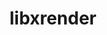 ---
title: "libxrender"
layout: cache
categories: [package, develop]
meta: {"compilers": ["gcc@11.1.0", "gcc@11.4.0", "gcc@13.2.0", "gcc@9.4.0"], "num_specs": 66, "num_specs_by_stack": {"data-vis-sdk": 8, "e4s": 16, "e4s-neoverse_v1": 4, "e4s-power": 1, "e4s-rocm-external": 8, "gpu-tests": 15, "hep": 15, "ml-linux-x86_64-rocm": 8, "root": 66}, "oss": ["ubuntu20.04", "ubuntu22.04", "ubuntu24.04"], "platforms": ["linux"], "stacks": ["data-vis-sdk", "e4s", "e4s-neoverse_v1", "e4s-power", "e4s-rocm-external", "gpu-tests", "hep", "ml-linux-x86_64-rocm", "root"], "targets": ["neoverse_v1", "ppc64le", "x86_64_v3"], "versions": ["0.9.10", "0.9.11", "0.9.12"]}
spec_details: [{"compiler": "gcc@11.4.0", "hash": "2dah6kxrs3m2x4tlcu455ukxr3cutx5f", "os": "ubuntu22.04", "platform": "linux", "size": "-", "stacks": ["hep", "root"], "target": "x86_64_v3", "variants": ["build_system=autotools"], "versions": ["0.9.12"]}, {"compiler": "gcc@13.2.0", "hash": "2p7ad5e3bu2snnfttawo5et4zh7pbvkv", "os": "ubuntu24.04", "platform": "linux", "size": "-", "stacks": ["ml-linux-x86_64-rocm", "root"], "target": "x86_64_v3", "variants": ["build_system=autotools"], "versions": ["0.9.12"]}, {"compiler": "gcc@11.1.0", "hash": "34ymnwtypaxm4qlcx32avfe66b3ihmx2", "os": "ubuntu20.04", "platform": "linux", "size": "-", "stacks": ["data-vis-sdk", "root"], "target": "x86_64_v3", "variants": ["build_system=autotools"], "versions": ["0.9.12"]}, {"compiler": "gcc@11.4.0", "hash": "3wpwbwswf5pzr7v2nm357jxmquo3yrcr", "os": "ubuntu22.04", "platform": "linux", "size": "-", "stacks": ["e4s", "root"], "target": "x86_64_v3", "variants": ["build_system=autotools"], "versions": ["0.9.12"]}, {"compiler": "gcc@11.4.0", "hash": "4g3n5irbdxak4hnfq6k7uh7l7o5ml4ey", "os": "ubuntu22.04", "platform": "linux", "size": "-", "stacks": ["e4s", "e4s-rocm-external", "hep", "root"], "target": "x86_64_v3", "variants": ["build_system=autotools"], "versions": ["0.9.12"]}, {"compiler": "gcc@11.4.0", "hash": "4snyek4ggvuvmu3exjsnisg43hcu3a57", "os": "ubuntu22.04", "platform": "linux", "size": "-", "stacks": ["e4s", "e4s-rocm-external", "root"], "target": "x86_64_v3", "variants": ["build_system=autotools"], "versions": ["0.9.12"]}, {"compiler": "gcc@13.2.0", "hash": "4tparq3lqrxutcxoabggedlsr6yaxpkf", "os": "ubuntu24.04", "platform": "linux", "size": "-", "stacks": ["ml-linux-x86_64-rocm", "root"], "target": "x86_64_v3", "variants": ["build_system=autotools"], "versions": ["0.9.12"]}, {"compiler": "gcc@11.4.0", "hash": "5uzfgfnmfm2zwkzo5ll5gxuals4cf6n6", "os": "ubuntu22.04", "platform": "linux", "size": "-", "stacks": ["e4s", "root"], "target": "x86_64_v3", "variants": ["build_system=autotools"], "versions": ["0.9.12"]}, {"compiler": "gcc@11.1.0", "hash": "5xchepjankicevxmllbfxmgmismgyb4n", "os": "ubuntu20.04", "platform": "linux", "size": "-", "stacks": ["gpu-tests", "root"], "target": "x86_64_v3", "variants": ["build_system=autotools"], "versions": ["0.9.10"]}, {"compiler": "gcc@11.4.0", "hash": "67xsp2j5e3cp267omxut5we3hi2w4jyi", "os": "ubuntu22.04", "platform": "linux", "size": "-", "stacks": ["hep", "root"], "target": "x86_64_v3", "variants": ["build_system=autotools"], "versions": ["0.9.12"]}, {"compiler": "gcc@11.1.0", "hash": "6ofapiqtx5kuw3jzofidotcjj2cmyckz", "os": "ubuntu20.04", "platform": "linux", "size": "-", "stacks": ["gpu-tests", "root"], "target": "x86_64_v3", "variants": ["build_system=autotools"], "versions": ["0.9.10"]}, {"compiler": "gcc@13.2.0", "hash": "anliz36bqlyx5gt3yw2kez2q25ep2fkv", "os": "ubuntu24.04", "platform": "linux", "size": "-", "stacks": ["ml-linux-x86_64-rocm", "root"], "target": "x86_64_v3", "variants": ["build_system=autotools"], "versions": ["0.9.12"]}, {"compiler": "gcc@11.4.0", "hash": "axn6qcxmvf7b74whpdazfijzqfbw7czi", "os": "ubuntu22.04", "platform": "linux", "size": "-", "stacks": ["e4s-neoverse_v1", "root"], "target": "neoverse_v1", "variants": ["build_system=autotools"], "versions": ["0.9.11"]}, {"compiler": "gcc@11.1.0", "hash": "bjsxpxezuebbaoihxob2l2f2wcs6cq5x", "os": "ubuntu20.04", "platform": "linux", "size": "-", "stacks": ["gpu-tests", "root"], "target": "x86_64_v3", "variants": ["build_system=autotools"], "versions": ["0.9.10"]}, {"compiler": "gcc@11.4.0", "hash": "bpkkv235ill3i7zezthxgfqnuwujog6i", "os": "ubuntu22.04", "platform": "linux", "size": "-", "stacks": ["hep", "root"], "target": "x86_64_v3", "variants": ["build_system=autotools"], "versions": ["0.9.12"]}, {"compiler": "gcc@11.4.0", "hash": "brsqehahakqb6mabv2d2z4mk3kved22r", "os": "ubuntu22.04", "platform": "linux", "size": "-", "stacks": ["hep", "root"], "target": "x86_64_v3", "variants": ["build_system=autotools"], "versions": ["0.9.12"]}, {"compiler": "gcc@11.1.0", "hash": "cbnjauu6jqsvrcdince67pkgl75rtf7d", "os": "ubuntu20.04", "platform": "linux", "size": "-", "stacks": ["gpu-tests", "root"], "target": "x86_64_v3", "variants": ["build_system=autotools"], "versions": ["0.9.10"]}, {"compiler": "gcc@11.4.0", "hash": "dyjsn73cb4ytfsqib4yhzgmwdrr2oyc5", "os": "ubuntu22.04", "platform": "linux", "size": "-", "stacks": ["e4s", "root"], "target": "x86_64_v3", "variants": ["build_system=autotools"], "versions": ["0.9.12"]}, {"compiler": "gcc@11.4.0", "hash": "emi6qfunzirx3pp24gbya4qxy477ckty", "os": "ubuntu22.04", "platform": "linux", "size": "-", "stacks": ["e4s-neoverse_v1", "root"], "target": "neoverse_v1", "variants": ["build_system=autotools"], "versions": ["0.9.11"]}, {"compiler": "gcc@11.4.0", "hash": "fvjtequhoxbdoy7eaqnr26gh5zsdla5x", "os": "ubuntu22.04", "platform": "linux", "size": "-", "stacks": ["e4s-neoverse_v1", "root"], "target": "neoverse_v1", "variants": ["build_system=autotools"], "versions": ["0.9.11"]}, {"compiler": "gcc@11.1.0", "hash": "g7rqfvzxi4dlwmo474mi3ryvkm2il6eb", "os": "ubuntu20.04", "platform": "linux", "size": "-", "stacks": ["gpu-tests", "root"], "target": "x86_64_v3", "variants": ["build_system=autotools"], "versions": ["0.9.10"]}, {"compiler": "gcc@11.1.0", "hash": "h4smwmfest5ky7bzizi55nc4s77gq6cy", "os": "ubuntu20.04", "platform": "linux", "size": "-", "stacks": ["gpu-tests", "root"], "target": "x86_64_v3", "variants": ["build_system=autotools"], "versions": ["0.9.10"]}, {"compiler": "gcc@11.1.0", "hash": "h6vwnzszpglx7noi3ln64v6qzoz3fjzq", "os": "ubuntu20.04", "platform": "linux", "size": "-", "stacks": ["gpu-tests", "root"], "target": "x86_64_v3", "variants": ["build_system=autotools"], "versions": ["0.9.10"]}, {"compiler": "gcc@11.4.0", "hash": "hmtsy4k27rat5dmh64htcsvaipwbmvl7", "os": "ubuntu22.04", "platform": "linux", "size": "-", "stacks": ["hep", "root"], "target": "x86_64_v3", "variants": ["build_system=autotools"], "versions": ["0.9.12"]}, {"compiler": "gcc@11.1.0", "hash": "ifzfh5f3vjkxbqoqzhvxmpw23iz63ecg", "os": "ubuntu20.04", "platform": "linux", "size": "-", "stacks": ["data-vis-sdk", "root"], "target": "x86_64_v3", "variants": ["build_system=autotools"], "versions": ["0.9.12"]}, {"compiler": "gcc@11.1.0", "hash": "ijwpy56fgf75w7lr4syxuket3kxehpi6", "os": "ubuntu20.04", "platform": "linux", "size": "-", "stacks": ["data-vis-sdk", "root"], "target": "x86_64_v3", "variants": ["build_system=autotools"], "versions": ["0.9.12"]}, {"compiler": "gcc@11.4.0", "hash": "j54rqaw2644gnzdutnyzzzl46cglagj2", "os": "ubuntu22.04", "platform": "linux", "size": "-", "stacks": ["e4s", "root"], "target": "x86_64_v3", "variants": ["build_system=autotools"], "versions": ["0.9.12"]}, {"compiler": "gcc@11.1.0", "hash": "jq45qibuehl67ony3ktfi7mqgpptpagh", "os": "ubuntu20.04", "platform": "linux", "size": "-", "stacks": ["data-vis-sdk", "root"], "target": "x86_64_v3", "variants": ["build_system=autotools"], "versions": ["0.9.12"]}, {"compiler": "gcc@11.4.0", "hash": "k22m5rz6iogl6av2a5hja3s6km5kdjzt", "os": "ubuntu22.04", "platform": "linux", "size": "-", "stacks": ["e4s", "e4s-rocm-external", "root"], "target": "x86_64_v3", "variants": ["build_system=autotools"], "versions": ["0.9.12"]}, {"compiler": "gcc@13.2.0", "hash": "k4s27qzvjnahngrgakstzzhgnqonfpc3", "os": "ubuntu24.04", "platform": "linux", "size": "-", "stacks": ["ml-linux-x86_64-rocm", "root"], "target": "x86_64_v3", "variants": ["build_system=autotools"], "versions": ["0.9.12"]}, {"compiler": "gcc@13.2.0", "hash": "ke7cbwrxuzulmvkyj7g4vatt4l5zjjoi", "os": "ubuntu24.04", "platform": "linux", "size": "-", "stacks": ["ml-linux-x86_64-rocm", "root"], "target": "x86_64_v3", "variants": ["build_system=autotools"], "versions": ["0.9.12"]}, {"compiler": "gcc@11.1.0", "hash": "kmorv5ucsknc65bxj2fxy6dftjykmobz", "os": "ubuntu20.04", "platform": "linux", "size": "-", "stacks": ["gpu-tests", "root"], "target": "x86_64_v3", "variants": ["build_system=autotools"], "versions": ["0.9.10"]}, {"compiler": "gcc@11.4.0", "hash": "ks2zqgtfjxedln4mveivij34onvu53y6", "os": "ubuntu22.04", "platform": "linux", "size": "-", "stacks": ["e4s", "e4s-rocm-external", "root"], "target": "x86_64_v3", "variants": ["build_system=autotools"], "versions": ["0.9.12"]}, {"compiler": "gcc@11.4.0", "hash": "kx27ri2p5hgvsfqce55uldhyh7pxedtp", "os": "ubuntu22.04", "platform": "linux", "size": "-", "stacks": ["hep", "root"], "target": "x86_64_v3", "variants": ["build_system=autotools"], "versions": ["0.9.12"]}, {"compiler": "gcc@11.4.0", "hash": "kxwuutitx5u5osmnsvpc7i63rs3v3sxa", "os": "ubuntu22.04", "platform": "linux", "size": "-", "stacks": ["hep", "root"], "target": "x86_64_v3", "variants": ["build_system=autotools"], "versions": ["0.9.12"]}, {"compiler": "gcc@11.1.0", "hash": "lq5pjqgs4urnjzcmxgiykbyuq4znu4bk", "os": "ubuntu20.04", "platform": "linux", "size": "-", "stacks": ["gpu-tests", "root"], "target": "x86_64_v3", "variants": ["build_system=autotools"], "versions": ["0.9.10"]}, {"compiler": "gcc@11.4.0", "hash": "m2njlqs6oxbdqlft6nagejuvpvtfvhjo", "os": "ubuntu22.04", "platform": "linux", "size": "-", "stacks": ["e4s", "e4s-rocm-external", "root"], "target": "x86_64_v3", "variants": ["build_system=autotools"], "versions": ["0.9.12"]}, {"compiler": "gcc@11.1.0", "hash": "mgmiourtff4qj6rrc6dr7qmmzoxeiqyh", "os": "ubuntu20.04", "platform": "linux", "size": "-", "stacks": ["gpu-tests", "root"], "target": "x86_64_v3", "variants": ["build_system=autotools"], "versions": ["0.9.10"]}, {"compiler": "gcc@11.4.0", "hash": "mojzk6rccpkgvpt7x2ztkskcj6kuoqvc", "os": "ubuntu22.04", "platform": "linux", "size": "-", "stacks": ["e4s", "e4s-rocm-external", "root"], "target": "x86_64_v3", "variants": ["build_system=autotools"], "versions": ["0.9.12"]}, {"compiler": "gcc@11.4.0", "hash": "npl32x6vereaeanrf4o344mjf44ouapl", "os": "ubuntu22.04", "platform": "linux", "size": "-", "stacks": ["hep", "root"], "target": "x86_64_v3", "variants": ["build_system=autotools"], "versions": ["0.9.12"]}, {"compiler": "gcc@11.4.0", "hash": "nycxjqtc6pby73d6doi34y67uty3lugq", "os": "ubuntu22.04", "platform": "linux", "size": "-", "stacks": ["hep", "root"], "target": "x86_64_v3", "variants": ["build_system=autotools"], "versions": ["0.9.12"]}, {"compiler": "gcc@13.2.0", "hash": "o3fgexaadvz7jfpf4chizggwmum4vain", "os": "ubuntu24.04", "platform": "linux", "size": "-", "stacks": ["ml-linux-x86_64-rocm", "root"], "target": "x86_64_v3", "variants": ["build_system=autotools"], "versions": ["0.9.12"]}, {"compiler": "gcc@11.1.0", "hash": "oh5pp22u5egjqran2taqdfcwveg72kd2", "os": "ubuntu20.04", "platform": "linux", "size": "-", "stacks": ["data-vis-sdk", "root"], "target": "x86_64_v3", "variants": ["build_system=autotools"], "versions": ["0.9.12"]}, {"compiler": "gcc@11.4.0", "hash": "p3bt56wf6i3bucq52jfqkpww5ly3grcm", "os": "ubuntu22.04", "platform": "linux", "size": "-", "stacks": ["hep", "root"], "target": "x86_64_v3", "variants": ["build_system=autotools"], "versions": ["0.9.12"]}, {"compiler": "gcc@11.4.0", "hash": "p3pbxhuqqv7sda7ctcyp5ghtj2xzcwiw", "os": "ubuntu22.04", "platform": "linux", "size": "-", "stacks": ["hep", "root"], "target": "x86_64_v3", "variants": ["build_system=autotools"], "versions": ["0.9.12"]}, {"compiler": "gcc@13.2.0", "hash": "pcewrwp7elzav7leesm4rcuid2jauxim", "os": "ubuntu24.04", "platform": "linux", "size": "-", "stacks": ["ml-linux-x86_64-rocm", "root"], "target": "x86_64_v3", "variants": ["build_system=autotools"], "versions": ["0.9.12"]}, {"compiler": "gcc@11.1.0", "hash": "pmdbwi7sb65ug4dsdof5royn5hdwujhu", "os": "ubuntu20.04", "platform": "linux", "size": "-", "stacks": ["gpu-tests", "root"], "target": "x86_64_v3", "variants": ["build_system=autotools"], "versions": ["0.9.10"]}, {"compiler": "gcc@11.4.0", "hash": "pzvnjwkh4adou4pxoifo2ot7tlol6qaa", "os": "ubuntu22.04", "platform": "linux", "size": "-", "stacks": ["e4s", "e4s-rocm-external", "root"], "target": "x86_64_v3", "variants": ["build_system=autotools"], "versions": ["0.9.12"]}, {"compiler": "gcc@11.1.0", "hash": "q4sfxc6tyolh2z6fiaw2eddhcebpsc5i", "os": "ubuntu20.04", "platform": "linux", "size": "-", "stacks": ["data-vis-sdk", "root"], "target": "x86_64_v3", "variants": ["build_system=autotools"], "versions": ["0.9.12"]}, {"compiler": "gcc@11.4.0", "hash": "q6oq4v3n3vevcydzgiggwn7wq7vipmlq", "os": "ubuntu22.04", "platform": "linux", "size": "-", "stacks": ["hep", "root"], "target": "x86_64_v3", "variants": ["build_system=autotools"], "versions": ["0.9.12"]}, {"compiler": "gcc@11.1.0", "hash": "sjjmm2pitj2vzitxfw2ze6gml4gpgocl", "os": "ubuntu20.04", "platform": "linux", "size": "-", "stacks": ["gpu-tests", "root"], "target": "x86_64_v3", "variants": ["build_system=autotools"], "versions": ["0.9.10"]}, {"compiler": "gcc@11.4.0", "hash": "t3lzum7csrzm5mdts3hzgndoqucpg2kp", "os": "ubuntu22.04", "platform": "linux", "size": "-", "stacks": ["e4s", "root"], "target": "x86_64_v3", "variants": ["build_system=autotools"], "versions": ["0.9.12"]}, {"compiler": "gcc@11.4.0", "hash": "tm2ifcwpgdzo5xclsc7h2ls6unygl4dm", "os": "ubuntu22.04", "platform": "linux", "size": "-", "stacks": ["e4s", "root"], "target": "x86_64_v3", "variants": ["build_system=autotools"], "versions": ["0.9.12"]}, {"compiler": "gcc@11.4.0", "hash": "tnkyh7xfc26ku47ju4n2rqiqffgdeoau", "os": "ubuntu22.04", "platform": "linux", "size": "-", "stacks": ["hep", "root"], "target": "x86_64_v3", "variants": ["build_system=autotools"], "versions": ["0.9.12"]}, {"compiler": "gcc@11.4.0", "hash": "tw54tobj2v6mhddkihlhbr24z6uurf6a", "os": "ubuntu22.04", "platform": "linux", "size": "-", "stacks": ["e4s", "e4s-rocm-external", "root"], "target": "x86_64_v3", "variants": ["build_system=autotools"], "versions": ["0.9.12"]}, {"compiler": "gcc@11.1.0", "hash": "ub4atyk4kdsigsu4hmilmq7u63vp7e4y", "os": "ubuntu20.04", "platform": "linux", "size": "-", "stacks": ["data-vis-sdk", "root"], "target": "x86_64_v3", "variants": ["build_system=autotools"], "versions": ["0.9.12"]}, {"compiler": "gcc@11.4.0", "hash": "uivbv26ewvv523fphdgyecozyom5b4f5", "os": "ubuntu22.04", "platform": "linux", "size": "-", "stacks": ["hep", "root"], "target": "x86_64_v3", "variants": ["build_system=autotools"], "versions": ["0.9.12"]}, {"compiler": "gcc@11.4.0", "hash": "uvnxatkbfq4g4aktnfbxrdosqpsc3os7", "os": "ubuntu22.04", "platform": "linux", "size": "-", "stacks": ["e4s", "root"], "target": "x86_64_v3", "variants": ["build_system=autotools"], "versions": ["0.9.12"]}, {"compiler": "gcc@11.4.0", "hash": "v2evlnqet62hfea46dljxplaxrtkycvp", "os": "ubuntu22.04", "platform": "linux", "size": "-", "stacks": ["e4s-neoverse_v1", "root"], "target": "neoverse_v1", "variants": ["build_system=autotools"], "versions": ["0.9.11"]}, {"compiler": "gcc@11.1.0", "hash": "vbn3pbqgh6negspzeuhhxoibklsdihdb", "os": "ubuntu20.04", "platform": "linux", "size": "-", "stacks": ["gpu-tests", "root"], "target": "x86_64_v3", "variants": ["build_system=autotools"], "versions": ["0.9.10"]}, {"compiler": "gcc@9.4.0", "hash": "vkctab7uqpojtyjponihgs2zueflkf5d", "os": "ubuntu20.04", "platform": "linux", "size": "-", "stacks": ["e4s-power", "root"], "target": "ppc64le", "variants": ["build_system=autotools"], "versions": ["0.9.11"]}, {"compiler": "gcc@13.2.0", "hash": "vspxvopqi4rlifhuvnzilxyx4slopkol", "os": "ubuntu24.04", "platform": "linux", "size": "-", "stacks": ["ml-linux-x86_64-rocm", "root"], "target": "x86_64_v3", "variants": ["build_system=autotools"], "versions": ["0.9.12"]}, {"compiler": "gcc@11.1.0", "hash": "w62rqtx3yg6kwotysmfkdsvgr4kzqsb5", "os": "ubuntu20.04", "platform": "linux", "size": "-", "stacks": ["data-vis-sdk", "root"], "target": "x86_64_v3", "variants": ["build_system=autotools"], "versions": ["0.9.12"]}, {"compiler": "gcc@11.1.0", "hash": "waoqbsdi5k3vkgeajreudwlrir3iwadc", "os": "ubuntu20.04", "platform": "linux", "size": "-", "stacks": ["gpu-tests", "root"], "target": "x86_64_v3", "variants": ["build_system=autotools"], "versions": ["0.9.10"]}, {"compiler": "gcc@11.4.0", "hash": "y2ky6qsekmidab73q3cgkwfyfo2eeixt", "os": "ubuntu22.04", "platform": "linux", "size": "-", "stacks": ["e4s", "root"], "target": "x86_64_v3", "variants": ["build_system=autotools"], "versions": ["0.9.12"]}, {"compiler": "gcc@11.1.0", "hash": "yg4in6yjrcpb52obrnjo4m6n7zbtec7x", "os": "ubuntu20.04", "platform": "linux", "size": "-", "stacks": ["gpu-tests", "root"], "target": "x86_64_v3", "variants": ["build_system=autotools"], "versions": ["0.9.10"]}]
---